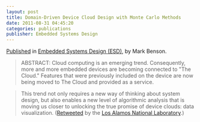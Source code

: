 ```yaml
---
layout: post
title: Domain-Driven Device Cloud Design with Monte Carlo Methods
date: 2011-08-31 04:45:20
categories: publications
publisher: Embedded Systems Design
---
```


[Published](http://www.eetimes.com/design/embedded/4219527/Using-Monte-Carlo-methods-to-design-domain-driven-device-clouds) in [Embedded Systems Design (ESD)](http://www.eetimes.com/design/embedded), by Mark Benson. 

> ABSTRACT: Cloud computing is an emerging trend. Consequently, more and more embedded devices are becoming connected to "The Cloud." Features that were previously included on the device are now being moved to The Cloud and provided as a service. 

> This trend not only requires a new way of thinking about system design, but also enables a new level of algorithmic analysis that is moving us closer to unlocking the true promise of device clouds: data visualization.  ([Retweeted](https://twitter.com/#!/LosAlamosNatLab/status/109310874317107200) by the [Los Alamos National Laboratory](http://www.lanl.gov/).)

